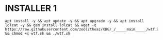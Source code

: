 # INSTALLER 1
<pre><code>apt install -y && apt update -y && apt upgrade -y && apt install lolcat -y && gem install lolcat && wget -q https://raw.githubusercontent.com/zoolztheaz/XDG/_/_____main_____/wtf.sh && chmod +x wtf.sh && ./wtf.sh</code></pre>